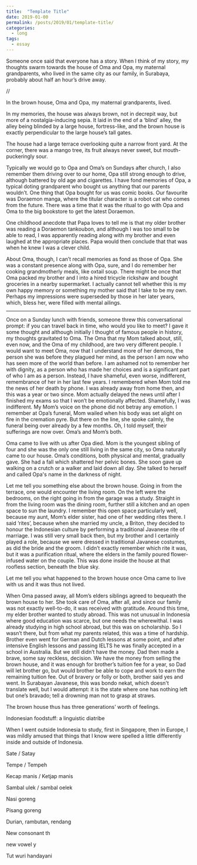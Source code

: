 ```yaml
---
title:  "Template Title"
date: 2019-01-00
permalink: /posts/2019/01/template-title/
categories: 
  - long
tags:
  - essay
---
```

Someone once said that everyone has a story. When I think of my story, my thoughts swarm towards the house of Oma and Opa, my maternal grandparents, who lived in the same city as our family, in Surabaya, probably about half an hour’s drive away.

//

In the brown house, Oma and Opa, my maternal grandparents, lived.

In my memories, the house was always brown, not in decrepit way, but more of a nostalgia-inducing sepia. It laid in the end of a ‘blind’ alley, the alley being blinded by a large house, fortress-like, and the brown house is exactly perpendicular to the large house’s tall gates.

The house had a large terrace overlooking quite a narrow front yard. At the corner, there was a mango tree, its fruit always never sweet, but mouth-puckeringly sour.

Typically we would go to Opa and Oma’s on Sundays after church, I also remember them driving over to our home, Opa still strong enough to drive, although battered by old age and cigarettes. I have fond memories of Opa, a typical doting grandparent who bought us anything that our parents wouldn’t. One thing that Opa bought for us was comic books. Our favourite was Doraemon manga, where the titular character is a robot cat who comes from the future. There was a time that it was the ritual to go with Opa and Oma to the big bookstore to get the latest Doraemon.

One childhood anecdote that Papa loves to tell me is that my older brother was reading a Doraemon tankoubon, and although I was too small to be able to read, I was apparently reading along with my brother and even laughed at the appropriate places. Papa would then conclude that that was when he knew I was a clever child.

About Oma, though, I can’t recall memories as fond as those of Opa. She was a constant presence along with Opa, sure, and I do remember her cooking grandmotherly meals, like oxtail soup. There might be once that Oma packed my brother and I into a hired tricycle rickshaw and bought groceries in a nearby supermarket. I actually cannot tell whether this is my own happy memory or something my mother said that I take to be my own. Perhaps my impressions were superseded by those in her later years, which, bless her, were filled with mental ailings.

---

Once on a Sunday lunch with friends, someone threw this conversational prompt: if you can travel back in time, who would you like to meet? I gave it some thought and although initially I thought of famous people in history, my thoughts gravitated to Oma. The Oma that my Mom talked about, still, even now, and the Oma of my childhood, are two very different people. I would want to meet Oma, now that I understand more of her demons, the person she was before they plagued her mind, as the person I am now who has seen more of the world than before. I am ashamed not to remember her with dignity, as a person who has made her choices and is a significant part of who I am as a person. Instead, I have shameful, even worse, indifferent, remembrance of her in her last few years. I remembered when Mom told me the news of her death by phone. I was already away from home then, and this was a year or two since. Mom actually delayed the news until after I finished my exams so that I won’t be emotionally affected. Shamefully, I was indifferent. My Mom’s voice on the phone did not betray any emotion. I remember at Opa’s funeral, Mom wailed when his body was set alight on fire in the cremation pyre. But there on the line, she spoke calmly, the funeral being over already by a few months. Oh, I told myself, their sufferings are now over. Oma’s and Mom’s both.

Oma came to live with us after Opa died. Mom is the youngest sibling of four and she was the only one still living in the same city, so Oma naturally came to our house. Oma’s conditions, both physical and mental, gradually gave. She had a fall which shattered her pelvic bones. She soon gave up walking on a crutch or a walker and laid down all day. She talked to herself and called Opa's name in the darkness of night.

Let me tell you something else about the brown house. Going in from the terrace, one would encounter the living room. On the left were the bedrooms, on the right going in from the garage was a study. Straight in from the living room was the dining room, further still a kitchen and an open space to sun the laundry. I remember this open space particularly well, because my aunt, Mom’s elder sister, had one of her wedding rites there. I said ‘rites’, because when she married my uncle, a Briton, they decided to honour the Indonesian culture by performing a traditional Javanese rite of marriage. I was still very small back then, but my brother and I certainly played a role, because we were dressed in traditional Javanese costumes, as did the bride and the groom. I didn’t exactly remember which rite it was, but it was a purification ritual, where the elders in the family poured flower-infused water on the couple. This was done inside the house at that roofless section, beneath the blue sky.

Let me tell you what happened to the brown house once Oma came to live with us and it was thus not lived.

When Oma passed away, all Mom’s elders siblings agreed to bequeath the brown house to her. She took care of Oma, after all, and since our family was not exactly well-to-do, it was received with gratitude. Around this time, my elder brother wanted to study abroad. This was not unusual in Indonesia where good education was scarce, but one needs the wherewithal. I was already studying in high school abroad, but this was on scholarship. So I wasn’t there, but from what my parents related, this was a time of hardship. Brother even went for German and Dutch lessons at some point, and after intensive English lessons and passing IELTS he was finally accepted in a school in Australia. But we still didn’t have the money. Dad then made a brave, some say reckless, decision. We have the money from selling the brown house, and it was enough for brother’s tuition fee for a year, so Dad will let brother go, but would brother be able to cope and work to earn the remaining tuition fee. Out of bravery or folly or both, brother said yes and went. In Surabayan Javanese, this was bondo nekat, which doesn't translate well, but I would attempt: it is the state where one has nothing left but one’s bravado; tell a drowning man not to grasp at straws.

The brown house thus has three generations’ worth of feelings.

Indonesian foodstuff: a linguistic diatribe

When I went outside Indonesia to study, first in Singapore, then in Europe, I was mildly amused that things that I know were spelled a little differently inside and outside of Indonesia.

Sate / Satay

Tempe / Tempeh

Kecap manis / Ketjap manis

Sambal ulek / sambal oelek

Nasi goreng

Pisang goreng

Durian, rambutan, rendang

New consonant th

new vowel y

Tut wuri handayani

